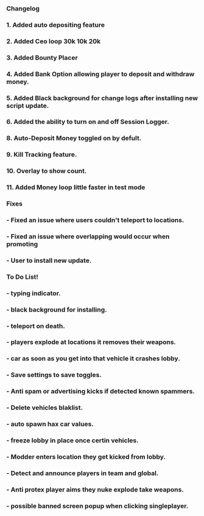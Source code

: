 ### Changelog
### 1. Added auto depositing feature
### 2. Added Ceo loop 30k 10k 20k
### 3. Added Bounty Placer
### 4. Added Bank Option allowing player to deposit and withdraw money.
### 5. Added Black background for change logs after installing new script update.
### 6. Added the ability to turn on and off Session Logger.
### 8. Auto-Deposit Money toggled on by defult.
### 9. Kill Tracking feature.
### 10. Overlay to show count.
### 11. Added Money loop little faster in test mode
### Fixes
### - Fixed an issue where users couldn't teleport to locations.
### - Fixed an issue where overlapping would occur when promoting
### - User to install new update.  
### To Do List!
### - typing indicator.
### - black background for installing.
### - teleport on death.
### - players explode at locations it removes their weapons.
### - car as soon as you get into that vehicle it crashes lobby.
### - Save settings to save toggles.
### - Anti spam or advertising kicks if detected known spammers.
### - Delete vehicles blaklist.
### - auto spawn hax car values.
### - freeze lobby in place once certin vehicles.
### - Modder enters location they get kicked from lobby.
### - Detect and announce players in team and global.
### - Anti protex player aims they nuke explode take weapons.
### - possible banned screen popup when clicking singleplayer.

